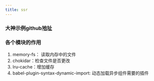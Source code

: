 ```yaml
---
title: ssr
---
```


### 大神示例github[地址](https://github.com/vuejs/vue-hackernews-2.0.git)

### 各个模块的作用
1. memory-fs： 读取内存中的文件
2. chokidar：检查文件是否更改
3. lru-cache：增加缓存
4. babel-plugin-syntax-dynamic-import: 动态加载异步组件需要的插件
 